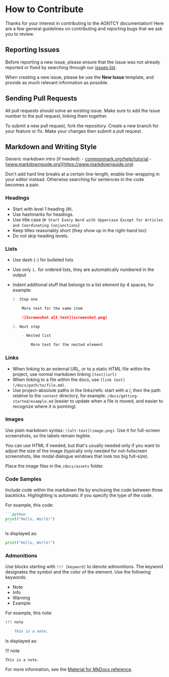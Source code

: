 # How to Contribute

Thanks for your interest in contributing to the AGNTCY documentation! Here are a few general guidelines on contributing and
reporting bugs that we ask you to review.

## Reporting Issues

Before reporting a new issue, please ensure that the issue was not already reported or fixed by searching through our
[issues list](https://github.com/agntcy/docs/issues).

When creating a new issue, please be use the **New Issue** template, and provide as much relevant information as
possible.

## Sending Pull Requests

All pull requests should solve an existing issue. Make sure to add the issue number to the pull request, linking them together.

To submit a new pull request, fork the repository. Create a new branch for your feature or fix. Make your changes then submit a pull request.

## Markdown and Writing Style

Generic markdown intro (if needed):
    - [commonmark.org/help/tutorial](https://commonmark.org/help/tutorial/)
    - [www.markdownguide.org](https://www.markdownguide.org)

Don't add hard line breaks at a certain line-length, enable line-wrapping in your editor instead. Otherwise searching for sentences in the code becomes a pain.

### Headings

- Start with level 1 heading (#).
- Use hashmarks for headings.
- Use title case (`# Start Every Word with Uppercase Except for Articles and Coordinating Conjunctions`)
- Keep titles reasonably short (they show up in the right-hand toc)
- Do not skip heading levels.

### Lists

- Use dash (`-`) for bulleted lists
- Use only `1.` for ordered lists, they are automatically numbered in the output
- Indent additional stuff that belongs to a list element by 4 spaces, for example:

    ```md
    1. Step one

        More text for the same item

        ![Screenshot alt text](screenshot.png)

    1. Next step

        - Nested list

            More text for the nested element
    ```

### Links

- When linking to an external URL, or to a static HTML file within the project, use normal markdown linking `[text](url)`
- When linking to a file within the docs, use `[link text](/docs/path/to/file.md)`.
- Use project-absolute paths in the links/refs: start with a /, then the path relative to the `content` directory, for example: `/docs/getting-started/example.md` (easier to update when a file is moved, and easier to recognize where it is pointing).

### Images

Use plain markdown syntax: `![alt-text](image.png)`. Use it for full-screen screenshots, so the labels remain legible.

You can use HTML if needed, but that's usually needed only if you want to adjust the size of the image (typically only needed for not-fullscreen screenshots, like modal dialogue windows that look too big full-size).

Place the image files in the `/docs/assets` folder.

### Code Samples

Include code within the markdown file by enclosing the code between three backticks. Highlighting is automatic if you specify the type of the code.

For example, this code:

````md
```python
print("Hello, World!")
```
````

Is displayed as:

```python
print("Hello, World!")
```

### Admonitions

Use blocks starting with `!!! [keyword]` to denote admonitions. The keyword designates the symbol and the color of the element. Use the following keywords:

- Note
- Info
- Warning
- Example

For example, this note:

```md
!!! note

    This is a note.
```

Is displayed as:

!!! note

    This is a note.

For more information, see the [Material for MkDocs reference](https://squidfunk.github.io/mkdocs-material/reference/).

